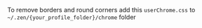 To remove borders and round corners add this `userChrome.css` to `~/.zen/{your_profile_folder}/chrome` folder
